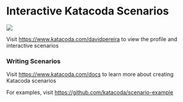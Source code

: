 # Interactive Katacoda Scenarios

[![](http://shields.katacoda.com/katacoda/davidpereira/count.svg)](https://www.katacoda.com/davidpereira "Get your profile on Katacoda.com")

Visit https://www.katacoda.com/davidpereira to view the profile and interactive scenarios

### Writing Scenarios
Visit https://www.katacoda.com/docs to learn more about creating Katacoda scenarios

For examples, visit https://github.com/katacoda/scenario-example
